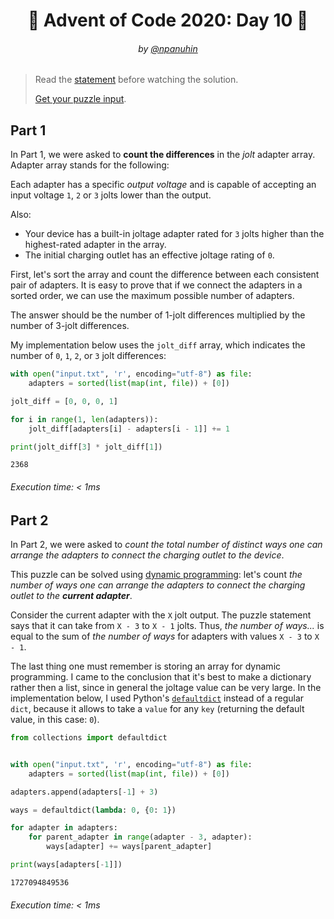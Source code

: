 <h1 align="center">🎄 Advent of Code 2020: Day 10 🎄</h1>
<h6 align="center">by <a href="https://github.com/npanuhin">@npanuhin</a></h6>

> Read the [statement](https://adventofcode.com/2020/day/10 "Visit adventofcode.com/2020/day/10") before watching the solution.
>
> [Get your puzzle input](https://adventofcode.com/2020/day/10/input "Open adventofcode.com/2020/day/10/input").


## Part 1

In Part 1, we were asked to **count the differences** in the *jolt* adapter array. Adapter array stands for the following:

Each adapter has a specific *output voltage* and is capable of accepting an input voltage `1`, `2` or `3` jolts lower than the output.

Also:
- Your device has a built-in joltage adapter rated for `3` jolts higher than the highest-rated adapter in the array.
- The initial charging outlet has an effective joltage rating of `0`.

First, let's sort the array and count the difference between each consistent pair of adapters. It is easy to prove that if we connect the adapters in a sorted order, we can use the maximum possible number of adapters.

The answer should be the number of 1-jolt differences multiplied by the number of 3-jolt differences.

My implementation below uses the `jolt_diff` array, which indicates the number of `0`, `1`, `2`, or `3` jolt differences:

<!-- Execute code: "part1.py" -->
```python
with open("input.txt", 'r', encoding="utf-8") as file:
    adapters = sorted(list(map(int, file)) + [0])

jolt_diff = [0, 0, 0, 1]

for i in range(1, len(adapters)):
    jolt_diff[adapters[i] - adapters[i - 1]] += 1

print(jolt_diff[3] * jolt_diff[1])
```
```
2368
```
###### Execution time: < 1ms

## Part 2

In Part 2, we were asked to *count the total number of distinct ways one can arrange the adapters to connect the charging outlet to the device*.

This puzzle can be solved using [dynamic programming](https://en.wikipedia.org/wiki/Dynamic_programming "Visit wikipedia.org/Dynamic_programming"):
let's count *the number of ways one can arrange the adapters to connect the charging outlet to the **current adapter***.

Consider the current adapter with the `X` jolt output. The puzzle statement says that it can take from `X - 3` to `X - 1` jolts. Thus, *the number of ways...* is equal to the sum of *the number of ways* for adapters with values `X - 3` to `X - 1`.

The last thing one must remember is storing an array for dynamic programming. I came to the conclusion that it's best to make a dictionary rather then a list, since in general the joltage value can be very large. In the implementation below, I used Python's [`defaultdict`](https://docs.python.org/3/library/collections.html#collections.defaultdict "Visit docs.python.org#collections.defaultdict") instead of a regular `dict`, because it allows to take a `value` for any `key` (returning the default value, in this case: `0`).

<!-- Execute code: "part2.py" -->
```python
from collections import defaultdict


with open("input.txt", 'r', encoding="utf-8") as file:
    adapters = sorted(list(map(int, file)) + [0])

adapters.append(adapters[-1] + 3)

ways = defaultdict(lambda: 0, {0: 1})

for adapter in adapters:
    for parent_adapter in range(adapter - 3, adapter):
        ways[adapter] += ways[parent_adapter]

print(ways[adapters[-1]])
```
```
1727094849536
```
###### Execution time: < 1ms

